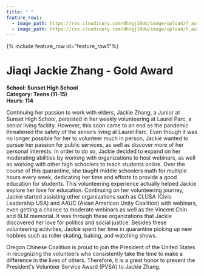 ```yaml
---
title: " "
feature_row1:
  - image_path: https://res.cloudinary.com/dhngj18do/image/upload/f_auto,q_auto/v1/images/pvsa/2020_jiaqi_zhang
  - image_path: https://res.cloudinary.com/dhngj18do/image/upload/f_auto,q_auto/v1/images/activities/year_2020
---
```


{% include feature_row id="feature_row1"%}

# Jiaqi Jackie Zhang - Gold Award

**School: Sunset High School**  
**Category: Teens (11-15)**  
**Hours: 114**  

Continuing her passion to work with elders, Jackie Zhang, a Junior at Sunset High School, persisted in her weekly volunteering at Laurel Parc, a senior living facility. However, this soon came to an end as the pandemic threatened the safety of the seniors living at Laurel Parc. Even though it was no longer possible for her to volunteer much in person, Jackie wanted to pursue her passion for public services, as well as discover more of her personal interests. In order to do so, Jackie decided to expand on her moderating abilities by working with organizations to host webinars, as well as working with other high schoolers to teach students online. Over the course of this quarantine, she taught middle schoolers math for multiple hours every week, dedicating her time and efforts to provide a good education for students. This volunteering experience actually helped Jackie explore her love for education. Continuing on her volunteering journey, Jackie started assisting other organizations such as CLUSA (Civic Leadership USA) and AAUC (Asian American Unity Coalition) with webinars, even getting a chance to moderate webinars as well as the Vincent Chin and BLM memorial. It was through these organizations that Jackie discovered her love for politics and social justice. Besides these volunteering activities, Jackie spent her time in quarantine picking up new hobbies such as roller skating, baking, and watching shows.

Oregon Chinese Coalition is proud to join the President of the United States in recognizing the volunteers who consistently take the time to make a difference in the lives of others. Therefore, it is a great honor to present the President's Volunteer Service Award (PVSA) to Jackie Zhang.
